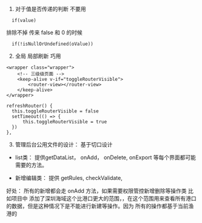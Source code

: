 1. 对于值是否传递的判断  不要用

```
  if(value)
```
排除不掉 传来 false 和 0 的时候

```
  if(!isNullOrUndefined(oValue))
```

2. 全局 局部刷新 巧用

```
<wrapper class="wrapper">
    <!-- 三级级页面 -->
    <keep-alive v-if="toggleRouterVisible">
        <router-view></router-view>
    </keep-alive>
</wrapper>

refreshRouter() {
  this.toggleRouterVisible = false
  setTimeout(() => {
      this.toggleRouterVisible = true
  })
},

```

3. 管理后台公用文件的设计： 基于切口设计
  - list类： 提供getDataList， onAdd， onDelete, onExport 等每个界面都可能需要的方法。

  - 新增编辑类：  提供 getRules, checkValidate,

好处： 所有的新增都会走 onAdd 方法，如果需要权限管控新增删除等操作类
  比如项目中 添加了深圳海域这个比港口更大的范围，，在这个范围用来查看所有港口的数据，但是这种情况下是不能进行新建等操作。因为
  所有的操作都基于当前渔港的

